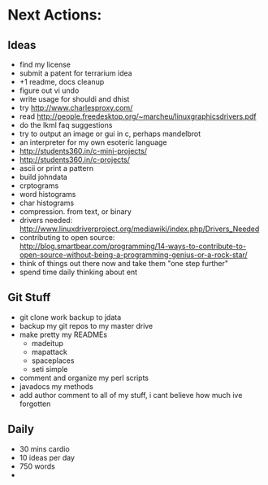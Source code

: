 Next Actions:
=============

Ideas
-----
- find my license
- submit a patent for terrarium idea
- +1 readme, docs cleanup
- figure out vi undo
- write usage for shouldi and dhist
- try http://www.charlesproxy.com/
- read http://people.freedesktop.org/~marcheu/linuxgraphicsdrivers.pdf
- do the lkml faq suggestions
- try to output an image or gui in c, perhaps mandelbrot
- an interpreter for my own esoteric language
- http://students360.in/c-mini-projects/
- http://students360.in/c-projects/
- ascii or print a pattern
- build johndata
- crptograms
- word histograms
- char histograms
- compression.  from text, or binary
- drivers needed: http://www.linuxdriverproject.org/mediawiki/index.php/Drivers_Needed
- contributing to open source: http://blog.smartbear.com/programming/14-ways-to-contribute-to-open-source-without-being-a-programming-genius-or-a-rock-star/
- think of things out there now and take them "one step further"
- spend time daily thinking about ent


Git Stuff
-------------------------
- git clone work backup to jdata
- backup my git repos to my master drive
- make pretty my READMEs
    - madeitup
    - mapattack
    - spaceplaces
    - seti simple
- comment and organize my perl scripts
- javadocs my methods
- add author comment to all of my stuff, i cant believe how much ive forgotten

Daily
-----
- 30 mins cardio
- 10 ideas per day
- 750 words
- 
